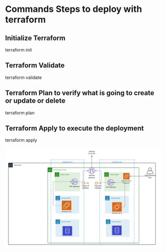 # Commands Steps to deploy with terraform

## Initialize Terraform
terraform init

## Terraform Validate
terraform validate

## Terraform Plan to verify what is going to create or update or delete
terraform plan

## Terraform Apply to execute the deployment
terraform apply




![Alt text](./images/aws%20document.png "Title")